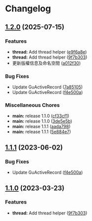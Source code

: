 # Changelog

## [1.2.0](https://github.com/nueip/yii2-common/compare/v1.1.1...v1.2.0) (2025-07-15)


### Features

* **thread:** Add thread helper ([e9f6a8e](https://github.com/nueip/yii2-common/commit/e9f6a8eb4760fce76680821578c6201e92088893))
* **thread:** Add thread helper ([9f7b303](https://github.com/nueip/yii2-common/commit/9f7b3038f73d0fbde0ce9af4da134ab97a5e69e3))
* 更新版權信息及命名空間 ([a012f30](https://github.com/nueip/yii2-common/commit/a012f307c967921f2888e3d014de7fc71aa3d51b))


### Bug Fixes

* Update GuActiveRecord ([7a85105](https://github.com/nueip/yii2-common/commit/7a851059f4c548bff5852341ef625697853d5dea))
* Update GuActiveRecord ([f4e500a](https://github.com/nueip/yii2-common/commit/f4e500ada9e7077c68e2bb4d0f6b340d447b0432))


### Miscellaneous Chores

* **main:** release 1.1.0 ([cf33cf1](https://github.com/nueip/yii2-common/commit/cf33cf1a44bcbc0b583b8b6e6340e17a51674ca2))
* **main:** release 1.1.0 ([3de5e5b](https://github.com/nueip/yii2-common/commit/3de5e5b88e740941b27c883172f10fca2d650dd5))
* **main:** release 1.1.1 ([aada798](https://github.com/nueip/yii2-common/commit/aada798f421a746b4e9c76198d00313b1a573280))
* **main:** release 1.1.1 ([5e884e7](https://github.com/nueip/yii2-common/commit/5e884e7fa93e338ac7faabeeeb5cc921f9585958))

## [1.1.1](https://github.com/nueip/yii2-common/compare/1.1.0...1.1.1) (2023-06-02)

### Bug Fixes

* Update GuActiveRecord ([f4e500a](https://github.com/nueip/yii2-common/commit/f4e500ada9e7077c68e2bb4d0f6b340d447b0432))

## [1.1.0](https://github.com/nueip/yii2-common/compare/1.0.5...1.1.0) (2023-03-23)

### Features

* **thread:** Add thread helper ([9f7b303](https://github.com/nueip/yii2-common/commit/9f7b3038f73d0fbde0ce9af4da134ab97a5e69e3))

